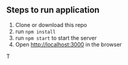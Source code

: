 ## Steps to run application
1. Clone or download this repo
2. run `npm install`
3. run `npm start` to start the server
4. Open [http://localhost:3000](http://localhost:3000) in the browser

T